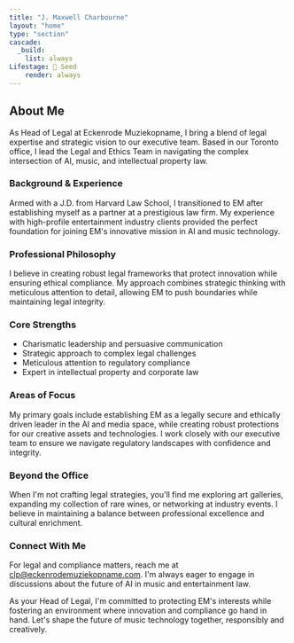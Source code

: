 ```yaml
---
title: "J. Maxwell Charbourne"
layout: "home"
type: "section"
cascade:
  _build:
    list: always
Lifestage: 🌱 Seed
    render: always
---
```

## About Me

As Head of Legal at Eckenrode Muziekopname, I bring a blend of legal expertise and strategic vision to our executive team. Based in our Toronto office, I lead the Legal and Ethics Team in navigating the complex intersection of AI, music, and intellectual property law.

### Background & Experience

Armed with a J.D. from Harvard Law School, I transitioned to EM after establishing myself as a partner at a prestigious law firm. My experience with high-profile entertainment industry clients provided the perfect foundation for joining EM's innovative mission in AI and music technology.

### Professional Philosophy

I believe in creating robust legal frameworks that protect innovation while ensuring ethical compliance. My approach combines strategic thinking with meticulous attention to detail, allowing EM to push boundaries while maintaining legal integrity.

### Core Strengths

- Charismatic leadership and persuasive communication
- Strategic approach to complex legal challenges
- Meticulous attention to regulatory compliance
- Expert in intellectual property and corporate law

### Areas of Focus

My primary goals include establishing EM as a legally secure and ethically driven leader in the AI and media space, while creating robust protections for our creative assets and technologies. I work closely with our executive team to ensure we navigate regulatory landscapes with confidence and integrity.

### Beyond the Office

When I'm not crafting legal strategies, you'll find me exploring art galleries, expanding my collection of rare wines, or networking at industry events. I believe in maintaining a balance between professional excellence and cultural enrichment.

### Connect With Me

For legal and compliance matters, reach me at [clp@eckenrodemuziekopname.com](mailto:clp@eckenrodemuziekopname.com). I'm always eager to engage in discussions about the future of AI in music and entertainment law.

<aside>
As your Head of Legal, I'm committed to protecting EM's interests while fostering an environment where innovation and compliance go hand in hand. Let's shape the future of music technology together, responsibly and creatively.

</aside>